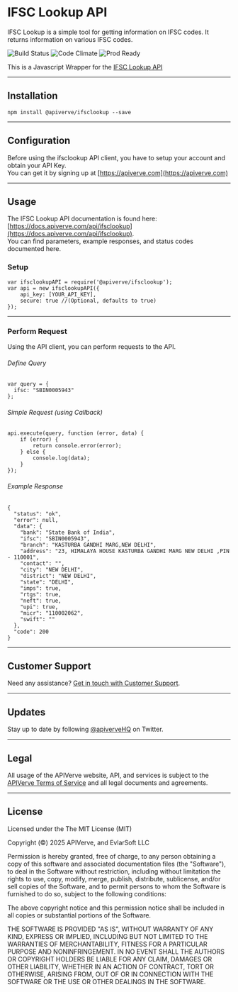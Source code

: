 IFSC Lookup API
============

IFSC Lookup is a simple tool for getting information on IFSC codes. It returns information on various IFSC codes.

![Build Status](https://img.shields.io/badge/build-passing-green)
![Code Climate](https://img.shields.io/badge/maintainability-B-purple)
![Prod Ready](https://img.shields.io/badge/production-ready-blue)

This is a Javascript Wrapper for the [IFSC Lookup API](https://apiverve.com/marketplace/api/ifsclookup)

---

## Installation
	npm install @apiverve/ifsclookup --save

---

## Configuration

Before using the ifsclookup API client, you have to setup your account and obtain your API Key.  
You can get it by signing up at [https://apiverve.com](https://apiverve.com)

---

## Usage

The IFSC Lookup API documentation is found here: [https://docs.apiverve.com/api/ifsclookup](https://docs.apiverve.com/api/ifsclookup).  
You can find parameters, example responses, and status codes documented here.

### Setup

```
var ifsclookupAPI = require('@apiverve/ifsclookup');
var api = new ifsclookupAPI({
    api_key: [YOUR_API_KEY],
    secure: true //(Optional, defaults to true)
});
```

---


### Perform Request
Using the API client, you can perform requests to the API.

###### Define Query

```
var query = {
  ifsc: "SBIN0005943"
};
```

###### Simple Request (using Callback)

```
api.execute(query, function (error, data) {
    if (error) {
        return console.error(error);
    } else {
        console.log(data);
    }
});
```

###### Example Response

```
{
  "status": "ok",
  "error": null,
  "data": {
    "bank": "State Bank of India",
    "ifsc": "SBIN0005943",
    "branch": "KASTURBA GANDHI MARG,NEW DELHI",
    "address": "23, HIMALAYA HOUSE KASTURBA GANDHI MARG NEW DELHI ,PIN - 110001",
    "contact": "",
    "city": "NEW DELHI",
    "district": "NEW DELHI",
    "state": "DELHI",
    "imps": true,
    "rtgs": true,
    "neft": true,
    "upi": true,
    "micr": "110002062",
    "swift": ""
  },
  "code": 200
}
```

---

## Customer Support

Need any assistance? [Get in touch with Customer Support](https://apiverve.com/contact).

---

## Updates
Stay up to date by following [@apiverveHQ](https://twitter.com/apiverveHQ) on Twitter.

---

## Legal

All usage of the APIVerve website, API, and services is subject to the [APIVerve Terms of Service](https://apiverve.com/terms) and all legal documents and agreements.

---

## License
Licensed under the The MIT License (MIT)

Copyright (&copy;) 2025 APIVerve, and EvlarSoft LLC

Permission is hereby granted, free of charge, to any person obtaining a copy of this software and associated documentation files (the "Software"), to deal in the Software without restriction, including without limitation the rights to use, copy, modify, merge, publish, distribute, sublicense, and/or sell copies of the Software, and to permit persons to whom the Software is furnished to do so, subject to the following conditions:

The above copyright notice and this permission notice shall be included in all copies or substantial portions of the Software.

THE SOFTWARE IS PROVIDED "AS IS", WITHOUT WARRANTY OF ANY KIND, EXPRESS OR IMPLIED, INCLUDING BUT NOT LIMITED TO THE WARRANTIES OF MERCHANTABILITY, FITNESS FOR A PARTICULAR PURPOSE AND NONINFRINGEMENT. IN NO EVENT SHALL THE AUTHORS OR COPYRIGHT HOLDERS BE LIABLE FOR ANY CLAIM, DAMAGES OR OTHER LIABILITY, WHETHER IN AN ACTION OF CONTRACT, TORT OR OTHERWISE, ARISING FROM, OUT OF OR IN CONNECTION WITH THE SOFTWARE OR THE USE OR OTHER DEALINGS IN THE SOFTWARE.